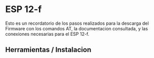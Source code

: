 # ESP 12-f

Esto es un recordatorio de los pasos realizados para la descarga del Firmware con los comandos AT,
la documentacion consultada, y las conexiones necesarias para el ESP 12-f.

## Herramientas / Instalacion
